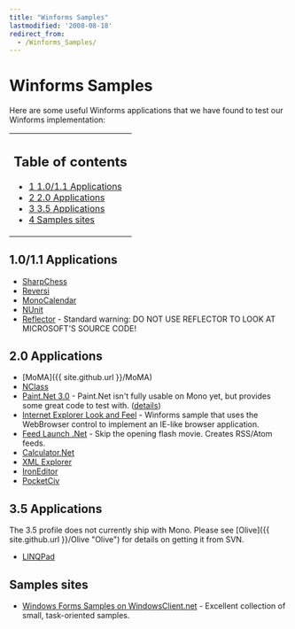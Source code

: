 ```yaml
---
title: "Winforms Samples"
lastmodified: '2008-08-18'
redirect_from:
  - /Winforms_Samples/
---
```


Winforms Samples
================

 Here are some useful Winforms applications that we have found to test our Winforms implementation:

<table>
<col width="100%" />
<tbody>
<tr class="odd">
<td align="left"><h2>Table of contents</h2>
<ul>
<li><a href="#1011-applications">1 1.0/1.1 Applications</a></li>
<li><a href="#20-applications">2 2.0 Applications</a></li>
<li><a href="#35-applications">3 3.5 Applications</a></li>
<li><a href="#samples-sites">4 Samples sites</a></li>
</ul></td>
</tr>
</tbody>
</table>

1.0/1.1 Applications
--------------------

-   [SharpChess](http://sharpchess.com/)
-   [Reversi](http://www.codeproject.com/csharp/Reversi.asp)
-   [MonoCalendar](http://www.monocalendar.com/)
-   [NUnit](http://www.nunit.org/)
-   [Reflector](http://www.aisto.com/roeder/dotnet/) - Standard warning: DO NOT USE REFLECTOR TO LOOK AT MICROSOFT'S SOURCE CODE!

2.0 Applications
----------------

-   [MoMA]({{ site.github.url }}/MoMA)
-   [NClass](http://nclass.sourceforge.net/index.html)
-   [Paint.Net 3.0](http://code.google.com/p/paint-mono/) - Paint.Net isn't fully usable on Mono yet, but provides some great code to test with. ([details](http://tirania.org/blog/archive/2007/May-15-1.html))
-   [Internet Explorer Look and Feel](http://windowsclient.net/downloads/folders/applications/entry1335.aspx) - Winforms sample that uses the WebBrowser control to implement an IE-like browser application.
-   [Feed Launch .Net](http://sourceforge.net/projects/feedlaunch/) - Skip the opening flash movie. Creates RSS/Atom feeds.
-   [Calculator.Net](http://code.google.com/p/calculator/)
-   [XML Explorer](http://www.codeplex.com/xmlexplorer)
-   [IronEditor](http://www.codeplex.com/IronEditor)
-   [PocketCiv](http://www.jkntech.com/blog/page/Pocket-Civ-Download-Page.aspx)

3.5 Applications
----------------

The 3.5 profile does not currently ship with Mono. Please see [Olive]({{ site.github.url }}/Olive "Olive") for details on getting it from SVN.

-   [LINQPad](http://www.albahari.com/linqpad.html)

Samples sites
-------------

-   [Windows Forms Samples on WindowsClient.net](http://windowsclient.net/downloads/folders/applications/default.aspx) - Excellent collection of small, task-oriented samples.


